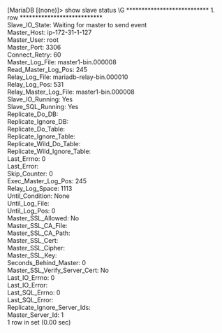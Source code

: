[MariaDB [(none)]> show slave status \G
*************************** 1. row ***************************<br>
               Slave_IO_State: Waiting for master to send event<br>
                  Master_Host: ip-172-31-1-127<br>
                  Master_User: root<br>
                  Master_Port: 3306<br>
                Connect_Retry: 60<br>
              Master_Log_File: master1-bin.000008<br>
          Read_Master_Log_Pos: 245<br>
               Relay_Log_File: mariadb-relay-bin.000010<br>
                Relay_Log_Pos: 531<br>
        Relay_Master_Log_File: master1-bin.000008<br>
             Slave_IO_Running: Yes<br>
            Slave_SQL_Running: Yes<br>
              Replicate_Do_DB: <br>
          Replicate_Ignore_DB: <br>
           Replicate_Do_Table: <br>
       Replicate_Ignore_Table: <br>
      Replicate_Wild_Do_Table: <br>
  Replicate_Wild_Ignore_Table: <br>
                   Last_Errno: 0<br>
                   Last_Error: <br>
                 Skip_Counter: 0<br>
          Exec_Master_Log_Pos: 245<br>
              Relay_Log_Space: 1113<br>
              Until_Condition: None<br>
               Until_Log_File: <br>
                Until_Log_Pos: 0<br>
           Master_SSL_Allowed: No<br>
           Master_SSL_CA_File: <br>
           Master_SSL_CA_Path: <br>
              Master_SSL_Cert: <br>
            Master_SSL_Cipher: <br>
               Master_SSL_Key: <br>
        Seconds_Behind_Master: 0<br>
Master_SSL_Verify_Server_Cert: No<br>
                Last_IO_Errno: 0<br>
                Last_IO_Error: <br>
               Last_SQL_Errno: 0<br>
               Last_SQL_Error: <br>
  Replicate_Ignore_Server_Ids: <br>
             Master_Server_Id: 1<br>
1 row in set (0.00 sec)<br>
<br>

